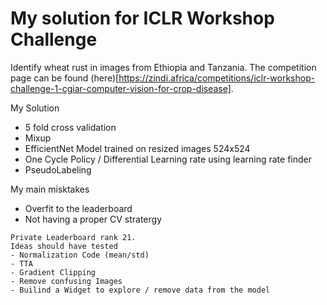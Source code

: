 # My solution for ICLR Workshop Challenge

Identify wheat rust in images from Ethiopia and Tanzania. The competition page can be found (here)[https://zindi.africa/competitions/iclr-workshop-challenge-1-cgiar-computer-vision-for-crop-disease].

My Solution
- 5 fold cross validation
- Mixup
- EfficientNet Model trained on resized images 524x524 
- One Cycle Policy / Differential Learning rate using learning rate finder
- PseudoLabeling

My main misktakes
- Overfit to the leaderboard
- Not having a proper CV stratergy

```
Private Leaderboard rank 21.
Ideas should have tested
- Normalization Code (mean/std)
- TTA
- Gradient Clipping
- Remove confusing Images
- Builind a Widget to explore / remove data from the model
```
